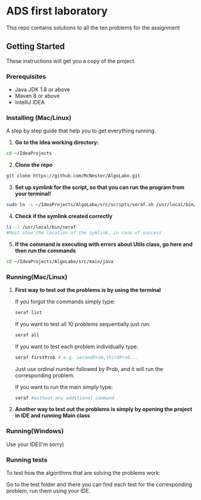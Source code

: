# ADS first laboratory

This repo contains solutions to all the ten problems for the assignment

## Getting Started
These instructions will get you a copy of the project.

### Prerequisites
- Java JDK 1.8 or above
- Maven 8 or above
- IntelliJ IDEA

### Installing (Mac/Linux)
A step by step guide that help you to get everything running.

1. **Go to the Idea working directory:**
```sh
cd ~/IdeaProjects
```

2. **Clone the repo**
```sh
git clone https://github.com/McNester/AlgoLabo.git
```

3. **Set up symlink for the script, so that you can run the program from your terminal!**
```sh
sudo ln -s ~/IdeaProjects/AlgoLabo/src/scripts/seraf.sh /usr/local/bin/seraf
```

4. **Check if the symlink created correctly**

```sh
ls -l /usr/local/bin/seraf
#Must show the location of the symlink, in case of success
```
5. **If the command is executing with errors about Utils class, go here and then run the commands**
```sh
cd ~/IdeaProjects/AlgoLabo/src/main/java
```

### Running(Mac/Linux)
1. **First way to test out the problems is by using the terminal**

    If you forgot the commands simply type:
    ```sh
    seraf list
    ```
    If you want to test all 10 problems sequentially just run:
    ```sh
    seraf all
    ```
    If you want to test each problem individually type:
    ```sh
    seraf firstProb # e.g. secondProb,thirdProb... 
    ```
    Just use ordinal number followed by Prob, and it will run the corresponding problem.

    If you want to run the main simply type:
    ```sh
    seraf #without any additional command
    ```
2. **Another way to test out the problems is simply by opening the project in IDE and running Main class**

### Running(Windows)

Use your IDE(I'm sorry)

### Running tests

To test how the algorithms that are solving the problems work:

Go to the test folder and there you can find each test for the
corresponding problem, run them using your IDE.

